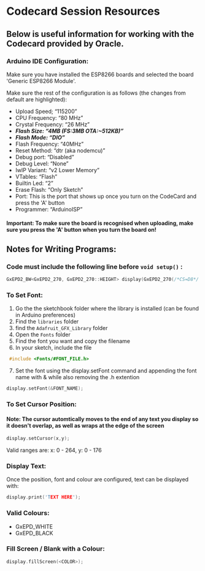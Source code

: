 # Codecard Session Resources

## Below is useful information for working with the Codecard provided by Oracle. 

### Arduino IDE Configuration:

Make sure you have installed the ESP8266 boards and selected the board 'Generic ESP8266 Module'. 

Make sure the rest of the configuration is as follows (the changes from default are highlighted):

- Upload Speed; “115200”
- CPU Frequency: “80 MHz”
- Crystal Frequency: “26 MHz”
- **_Flash Size: “4MB (FS:3MB OTA:~512KB)”_**
- **_Flash Mode: “DIO”_**
- Flash Frequency: “40MHz”
- Reset Method: “dtr (aka nodemcu)”
- Debug port: “Disabled”
- Debug Level: “None”
- IwIP Variant: “v2 Lower Memory”
- VTables: “Flash”
- Builtin Led: “2”
- Erase Flash: “Only Sketch”
- Port: This is the port that shows up once you turn on the CodeCard and press the 'A' button
- Programmer: “ArduinoISP”  

#### Important: To make sure the board is recognised when uploading, make sure you press the 'A' button when you turn the board on!

## Notes for Writing Programs:

### Code must include the following line before ```void setup()``` :
```c++
GxEPD2_BW<GxEPD2_270, GxEPD2_270::HEIGHT> display(GxEPD2_270(/*CS=D8*/ 2, /*DC=D3*/ 0, /*RST=D4*/ 4, /*BUSY=D2*/ 5)); // 2.7" b/w 264x176
```

### To Set Font:
1. Go the the sketchbook folder where the library is installed (can be found in Arduino preferences)
2. Find the ```libraries``` folder
3. find the ```Adafruit_GFX_Library``` folder
4. Open the ```Fonts``` folder
5. Find the font you want and copy the filename
6. In your sketch, include the file 
```c++
 #include <Fonts/#FONT_FILE.h>
 ```
7. Set the font using the display.setFont command and appending the font name with & while also removing the .h extention 
```c++ 
display.setFont(&FONT_NAME);
```

### To Set Cursor Position:
#### Note: The cursor automtically moves to the end of any text you display so it doesn't overlap, as well as wraps at the edge of the screen

```c++
display.setCursor(x,y);
```
Valid ranges are: x: 0 - 264, y: 0 - 176

### Display Text:
Once the position, font and colour are configured, text can be displayed with:
```c++
display.print('TEXT HERE');
```

### Valid Colours:
- GxEPD_WHITE
- GxEPD_BLACK

### Fill Screen / Blank with a Colour:
```c++
display.fillScreen(<COLOR>);
```

